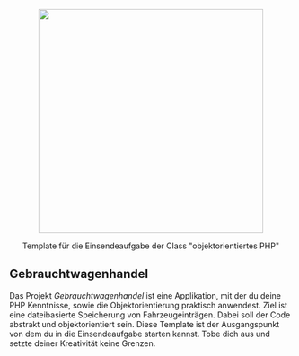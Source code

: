 <p align="center"><a href="https://www.webmasters-fernakademie.de"><img src="https://www.webmasters-fernakademie.de/images/wfa_img/logo-wfa.png?1571290125" width="400"></a></p>
<p align="center">
Template für die Einsendeaufgabe der Class "objektorientiertes PHP"
</p>

## Gebrauchtwagenhandel
Das Projekt *Gebrauchtwagenhandel* ist eine Applikation, mit der du deine PHP Kenntnisse, sowie die Objektorientierung praktisch anwendest. Ziel ist eine dateibasierte Speicherung von Fahrzeugeinträgen. Dabei soll der Code abstrakt und objektorientiert sein. Diese Template ist der Ausgangspunkt von dem du in die Einsendeaufgabe starten kannst. Tobe dich aus und setzte deiner Kreativität keine Grenzen.
